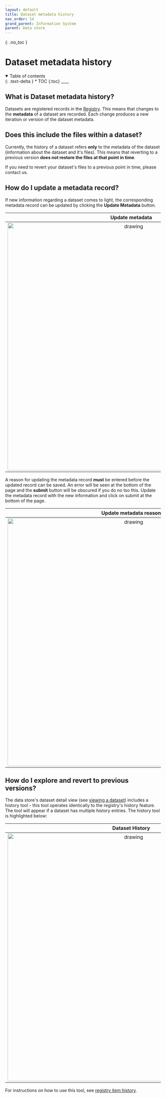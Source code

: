 ```yaml
---
layout: default
title: Dataset metadata history
nav_order: 14
grand_parent: Information System
parent: Data store
---
```


{: .no_toc }

# Dataset metadata history

<details  open markdown="block">
  <summary>
    Table of contents
  </summary>
{: .text-delta }
* TOC
{:toc}
____
</details>

## What is Dataset metadata history?

Datasets are registered records in the [Registry](../provenance/registry/overview). This means that changes to the **metadata** of a dataset are recorded. Each change produces a new iteration or version of the dataset metadata.

## Does this include the files within a dataset?

Currently, the history of a dataset refers **only** to the metadata of the dataset (information about the dataset and it's files). This means that reverting to a previous version **does not restore the files at that point in time**.

If you need to revert your dataset's files to a previous point in time, please contact us.

## How do I update a metadata record?

If new information regarding a dataset comes to light, the corresponding metadata record can be updated by clicking the **Update Metadata** button.

|                                      Update metadata                                     |
| :---------------------------------------------------------------------------------------: |
| <img src="../../assets/images/data_store/updateMetadataStep1.png" alt="drawing" width="800"/> |


A reason for updating the metadata record **must** be entered before the updated record can be saved. An error will be seen at the bottom of the page and the **submit** button will be obscured if you do no tso this. Update the metadata record with the new information and click on submit at the bottom of the page.

|                                      Update metadata reason                                     |
| :---------------------------------------------------------------------------------------: |
| <img src="../../assets/images/data_store/updateMetadataStep2.png" alt="drawing" width="800"/> |




## How do I explore and revert to previous versions?

The data store's dataset detail view (see [viewing a dataset](./viewing-a-dataset)) includes a history tool - this tool operates identically to the registry's history feature. The tool will appear if a dataset has multiple history entries. The history tool is highlighted below:

|                                      Dataset History                                      |
| :---------------------------------------------------------------------------------------: |
| <img src="../../assets/images/data_store/dataset_history.png" alt="drawing" width="800"/> |

For instructions on how to use this tool, see [registry item history](../provenance/registry/item_history).
